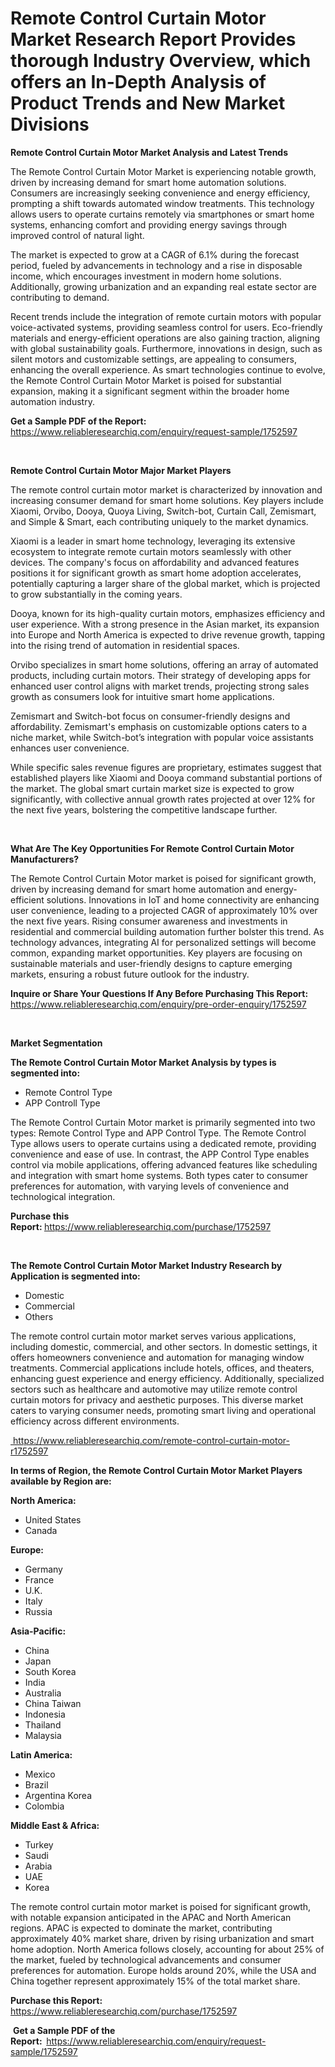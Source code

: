<p><h1>Remote Control Curtain Motor Market Research Report Provides thorough Industry Overview, which offers an In-Depth Analysis of Product Trends and New Market Divisions</h1></p><p><strong>Remote Control Curtain Motor Market Analysis and Latest Trends</strong></p>
<p><p>The Remote Control Curtain Motor Market is experiencing notable growth, driven by increasing demand for smart home automation solutions. Consumers are increasingly seeking convenience and energy efficiency, prompting a shift towards automated window treatments. This technology allows users to operate curtains remotely via smartphones or smart home systems, enhancing comfort and providing energy savings through improved control of natural light.</p><p>The market is expected to grow at a CAGR of 6.1% during the forecast period, fueled by advancements in technology and a rise in disposable income, which encourages investment in modern home solutions. Additionally, growing urbanization and an expanding real estate sector are contributing to demand. </p><p>Recent trends include the integration of remote curtain motors with popular voice-activated systems, providing seamless control for users. Eco-friendly materials and energy-efficient operations are also gaining traction, aligning with global sustainability goals. Furthermore, innovations in design, such as silent motors and customizable settings, are appealing to consumers, enhancing the overall experience. As smart technologies continue to evolve, the Remote Control Curtain Motor Market is poised for substantial expansion, making it a significant segment within the broader home automation industry.</p></p>
<p><strong>Get a Sample PDF of the Report:&nbsp;</strong> <a href="https://www.reliableresearchiq.com/enquiry/request-sample/1752597?utm_campaign=3351&utm_medium=2&utm_source=Github&utm_content=ia&utm_term=17042025&utm_id=remote-control-curtain-motor">https://www.reliableresearchiq.com/enquiry/request-sample/1752597</a></p>
<p>&nbsp;</p>
<p><strong>Remote Control Curtain Motor Major Market Players</strong></p>
<p><p>The remote control curtain motor market is characterized by innovation and increasing consumer demand for smart home solutions. Key players include Xiaomi, Orvibo, Dooya, Quoya Living, Switch-bot, Curtain Call, Zemismart, and Simple & Smart, each contributing uniquely to the market dynamics.</p><p>Xiaomi is a leader in smart home technology, leveraging its extensive ecosystem to integrate remote curtain motors seamlessly with other devices. The company's focus on affordability and advanced features positions it for significant growth as smart home adoption accelerates, potentially capturing a larger share of the global market, which is projected to grow substantially in the coming years.</p><p>Dooya, known for its high-quality curtain motors, emphasizes efficiency and user experience. With a strong presence in the Asian market, its expansion into Europe and North America is expected to drive revenue growth, tapping into the rising trend of automation in residential spaces.</p><p>Orvibo specializes in smart home solutions, offering an array of automated products, including curtain motors. Their strategy of developing apps for enhanced user control aligns with market trends, projecting strong sales growth as consumers look for intuitive smart home applications.</p><p>Zemismart and Switch-bot focus on consumer-friendly designs and affordability. Zemismart's emphasis on customizable options caters to a niche market, while Switch-bot’s integration with popular voice assistants enhances user convenience.</p><p>While specific sales revenue figures are proprietary, estimates suggest that established players like Xiaomi and Dooya command substantial portions of the market. The global smart curtain market size is expected to grow significantly, with collective annual growth rates projected at over 12% for the next five years, bolstering the competitive landscape further.</p></p>
<p>&nbsp;</p>
<p><strong>What Are The Key Opportunities For Remote Control Curtain Motor Manufacturers?</strong></p>
<p><p>The Remote Control Curtain Motor market is poised for significant growth, driven by increasing demand for smart home automation and energy-efficient solutions. Innovations in IoT and home connectivity are enhancing user convenience, leading to a projected CAGR of approximately 10% over the next five years. Rising consumer awareness and investments in residential and commercial building automation further bolster this trend. As technology advances, integrating AI for personalized settings will become common, expanding market opportunities. Key players are focusing on sustainable materials and user-friendly designs to capture emerging markets, ensuring a robust future outlook for the industry.</p></p>
<p><strong>Inquire or Share Your Questions If Any Before Purchasing This Report:</strong> <a href="https://www.reliableresearchiq.com/enquiry/pre-order-enquiry/1752597?utm_campaign=3351&utm_medium=2&utm_source=Github&utm_content=ia&utm_term=17042025&utm_id=remote-control-curtain-motor">https://www.reliableresearchiq.com/enquiry/pre-order-enquiry/1752597</a></p>
<p>&nbsp;</p>
<p><strong>Market Segmentation</strong></p>
<p><strong>The Remote Control Curtain Motor Market Analysis by types is segmented into:</strong></p>
<p><ul><li>Remote Control Type</li><li>APP Controll Type</li></ul></p>
<p><p>The Remote Control Curtain Motor market is primarily segmented into two types: Remote Control Type and APP Control Type. The Remote Control Type allows users to operate curtains using a dedicated remote, providing convenience and ease of use. In contrast, the APP Control Type enables control via mobile applications, offering advanced features like scheduling and integration with smart home systems. Both types cater to consumer preferences for automation, with varying levels of convenience and technological integration.</p></p>
<p><strong>Purchase this Report:&nbsp;</strong><a href="https://www.reliableresearchiq.com/purchase/1752597?utm_campaign=3351&utm_medium=2&utm_source=Github&utm_content=ia&utm_term=17042025&utm_id=remote-control-curtain-motor">https://www.reliableresearchiq.com/purchase/1752597</a></p>
<p>&nbsp;</p>
<p><strong>The Remote Control Curtain Motor Market Industry Research by Application is segmented into:</strong></p>
<p><ul><li>Domestic</li><li>Commercial</li><li>Others</li></ul></p>
<p><p>The remote control curtain motor market serves various applications, including domestic, commercial, and other sectors. In domestic settings, it offers homeowners convenience and automation for managing window treatments. Commercial applications include hotels, offices, and theaters, enhancing guest experience and energy efficiency. Additionally, specialized sectors such as healthcare and automotive may utilize remote control curtain motors for privacy and aesthetic purposes. This diverse market caters to varying consumer needs, promoting smart living and operational efficiency across different environments.</p></p>
<p><a href="https://www.reliableresearchiq.com/remote-control-curtain-motor-r1752597?utm_campaign=3351&utm_medium=2&utm_source=Github&utm_content=ia&utm_term=17042025&utm_id=remote-control-curtain-motor">&nbsp;https://www.reliableresearchiq.com/remote-control-curtain-motor-r1752597</a></p>
<p><strong>In terms of Region, the Remote Control Curtain Motor Market Players available by Region are:</strong></p>
<p>
    <p> <strong> North America: </strong>
        <ul>
            <li>United States</li>
            <li>Canada</li>
        </ul>
        </p> 
    <p> <strong> Europe: </strong>
        <ul>
            <li>Germany</li>
            <li>France</li>
            <li>U.K.</li>
            <li>Italy</li>
            <li>Russia</li>
        </ul>
        </p> 
    <p> <strong> Asia-Pacific: </strong>
        <ul>
            <li>China</li>
            <li>Japan</li>
            <li>South Korea</li>
            <li>India</li>
            <li>Australia</li>
            <li>China Taiwan</li>
            <li>Indonesia</li>
            <li>Thailand</li>
            <li>Malaysia</li>
        </ul>
        </p> 
    <p> <strong> Latin America: </strong>
        <ul>
            <li>Mexico</li>
            <li>Brazil</li>
            <li>Argentina Korea</li>
            <li>Colombia</li>
        </ul>
        </p> 
    <p> <strong> Middle East & Africa: </strong>
        <ul>
            <li>Turkey</li>
            <li>Saudi</li>
            <li>Arabia</li>
            <li>UAE</li>
            <li>Korea</li>
        </ul>
    </p>
    </p>
<p><p>The remote control curtain motor market is poised for significant growth, with notable expansion anticipated in the APAC and North American regions. APAC is expected to dominate the market, contributing approximately 40% market share, driven by rising urbanization and smart home adoption. North America follows closely, accounting for about 25% of the market, fueled by technological advancements and consumer preferences for automation. Europe holds around 20%, while the USA and China together represent approximately 15% of the total market share.</p></p>
<p><strong>Purchase this Report: </strong><a href="https://www.reliableresearchiq.com/purchase/1752597?utm_campaign=3351&utm_medium=2&utm_source=Github&utm_content=ia&utm_term=17042025&utm_id=remote-control-curtain-motor">https://www.reliableresearchiq.com/purchase/1752597</a></p>
<p>&nbsp;<strong>Get a Sample PDF of the Report:&nbsp;&nbsp;</strong><a href="https://www.reliableresearchiq.com/enquiry/request-sample/1752597?utm_campaign=3351&utm_medium=2&utm_source=Github&utm_content=ia&utm_term=17042025&utm_id=remote-control-curtain-motor">https://www.reliableresearchiq.com/enquiry/request-sample/1752597</a></p>
<p><strong></strong></p>
<p><p></p><p></p><p></p></p>